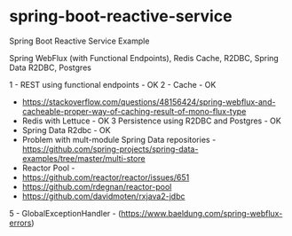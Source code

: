 # spring-boot-reactive-service
Spring Boot Reactive Service Example

Spring WebFlux (with Functional Endpoints), Redis Cache, R2DBC, Spring Data R2DBC, Postgres

1 - REST using functional endpoints - OK
2 - Cache - OK
* https://stackoverflow.com/questions/48156424/spring-webflux-and-cacheable-proper-way-of-caching-result-of-mono-flux-type
* Redis with Lettuce - OK
3 Persistence using R2DBC and Postgres - OK
 * Spring Data R2dbc - OK
 * Problem with mult-module Spring Data repositories - https://github.com/spring-projects/spring-data-examples/tree/master/multi-store
 * Reactor Pool - 
  * https://github.com/reactor/reactor/issues/651
  * https://github.com/rdegnan/reactor-pool
  * https://github.com/davidmoten/rxjava2-jdbc

5 - GlobalExceptionHandler - (https://www.baeldung.com/spring-webflux-errors) 
